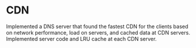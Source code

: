 # CDN
Implemented a DNS server that found the fastest CDN for the clients based on network performance, load
on servers, and cached data at CDN servers. Implemented server code and LRU cache at each CDN server.
